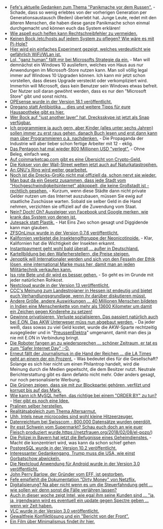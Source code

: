 * [Fefe's aktuelle Gedanken zum Thema "Panikmache vor dem Russen".](https://blog.fefe.de/?ts=a4890655) - Schade, dass so wenig erlebtes von der vorherigen Generation per Generationsaustausch (Reden) überlebt hat. Junge Leute, redet mit den älteren Menschen, die haben diese ganze Panikmache schon einmal durchgemacht und können euch das System erklären!
* [Wie aspell euch helfen kann Rechtschreibfehler zu vermeiden.](https://opensource.com/article/18/2/aspell)
* [Keinen Bock /etc/hosts auf jedem System zu pflegen? Wie wäre es mit Pi-Hole?](https://opensource.com/article/18/2/block-ads-raspberry-pi)
* [Hier wird ein einfaches Experiment gezeigt, welches verdeutlicht wie gefährlich WiFi/WLan ist.](http://www.neopresse.com/umwelt/wlan-ist-krebserregend/)
* [Lol, "ganz human" fällt mir bei Microsofts Strategie da ein.](https://www.golem.de/news/microsoft-windows-10-bekommt-einen-s-modus-1802-132580.html) - Man will demnächst ein Windows 10 ausliefern, welches von Haus aus nur Anwendungen im Microsoft-Store nutzen kann. Man soll völlig legal immer auf Windows 10 Upgraden können. Ich kann mir jetzt schon vorstellen, dass dieses Upgrade versteckt oder verkompliziert wird. Immerhin will Microsoft, dass kein Benutzer sein Windows etwas befreit. Der Nutzer soll daran gewöhnt werden, dass es nur den "Microsoft Store" gibt und sonst nichts.
* [OPEsense wurde in der Version 18.1 veröffentlicht.](https://www.pro-linux.de/news/1/25571/opnsense-181-freigegeben.html)
* [Oregano statt Antibiotika ... dies und weitere Tipps für eure Hausapotheke gibt es hier.](https://netzfrauen.org/2018/02/05/oregano/)
* [Wer Bock auf "just another layer" hat, Drecksskype ist jetzt als Snap verfügbar.](https://www.pro-linux.de/news/1/25574/skype-als-snap-verf%C3%BCgbar.html)
* [Ich programmiere ja auch gern, aber Kinder (alles unter sechs Jahren) sollen immer zu erst raus gehen, danach Buch lesen und erst dann kann man über Programmieren o.ä. nachdenken.](https://www.heise.de/newsticker/meldung/Was-Entwickler-koennen-und-was-sie-wollen-3960813.html) - Die Propaganda der Industrie will aber lieber schon fertige Arbeiter mit 12 - eklig.
* [Das Pentagon hat mal wieder 800 Millionen USD "verlegt".](https://blog.fefe.de/?ts=a4862a8e) - Ohne Beleg, einfach weg.
* [Auf coinmarketcap.com gibt es eine Übersicht von Crypto-Geld.](https://coinmarketcap.com/)
* [Die Kokser von der Wall-Street wetten jetzt auch auf Naturkatastrophen.](https://netzfrauen.org/2018/02/05/das-arche-noah-prinzip/)
* [An GNU's Ring wird weiter gearbeitet.](https://www.phoronix.com/scan.php?page=news_item&px=GNU-Ring-2018)
* [Noch ist die Drecks-GroKo nicht mal offiziell da, schon nervt sie wieder. Man baut da ein Gesetz zusammen, dass jede Stadt vom "Hochgeschwindigkeitsinternet" abkoppelt, die keine Großstadt ist - rechtlich gesehen.](https://www.golem.de/news/internet-gemeinden-gegen-rechtsanspruch-auf-breitband-1802-132608.html) - Kurzum, wenn diese Städte dann nicht private Gelder nutzen um das Internet auszubauen, müssen Sie ewig auf staatliche Zuschüsse warten. Sobald sie selber Geld in die Hand nehmen, verzichten sie offiziell auf die Zuwendung vom Staat.
* [Nein? Doch! Oh? Aussteiger von Facebook und Google merken, wie krank das System von denen ist.](https://www.heise.de/newsticker/meldung/Warnung-von-Ex-Mitarbeitern-Facebook-Google-Co-machen-suechtig-und-gefaehrden-die-Gesellschaft-3960504.html)
* [Jutesack statt Plastik.](https://www.careelite.de/jutesack-statt-plastiktuete/) - Hat Eins Zwo schon gesagt und Diggidende kann man glauben.
* [ZFSOnLinux wurde in der Version 0.7.6 veröffentlicht.](https://github.com/zfsonlinux/zfs/releases/tag/zfs-0.7.6)
* [Kalifornien verbietet die Insektengiftgruppe der Neonicotinoide.](https://netzfrauen.org/2018/02/06/neonicotinoide-2/) - Klar, Kalifornien hat die Wichtigkeit der Insekten erkannt.
* [Instantpayment geht wohl bald überall ... außer in Deutschland.](https://www.heise.de/newsticker/meldung/Instant-Payment-Einfuehrung-schneller-Ueberweisung-zieht-sich-in-Deutschland-hin-3961638.html)
* [Kartellbildung bei den Waferherstellern, die Preise steigen.](https://www.golem.de/news/halbleiter-wafer-preise-werden-um-20-prozent-steigen-1802-132617.html)
* [Jenoptik will Internationaler werden und sich von den Fesseln der Ethik lösen, eine international Marke muss her, damit man an jeden Militärtechnik verkaufen kann.](https://www.heise.de/newsticker/meldung/Jenoptik-erwaegt-nach-gutem-Jahr-Verkauf-von-Militaersparte-3961590.html)
* [Iss rote Bete und dir wird es besser gehen.](http://www.kraeuterallerlei.de/medizin-in-knollenform-warum-rote-bete-so-gesund-ist/) - So geht es im Grunde mit jeder natürlichen Rohkost.
* [Nextcloud wurde in der Version 13 veröffentlicht.](https://www.pro-linux.de/news/1/25577/nextcloud-13-erschienen.html)
* [CCC's Meinung zum Landestrojaner in Hessen ist endeutig und bietet euch Verhandlungsgrundlage, wenn ihr darüber diskutieren müsst.](https://www.ccc.de/de/updates/2018/stellungnahme-hessentrojaner)
* [Andere Größe, andere Auswirkungen ... 40 Millionen Menschen bildeten in Indien eine Menschenkette von mehr als 13600 Kilometer um damit ein Zeichen gegen Kinderehe zu setzen!](https://netzfrauen.org/2018/02/06/kinderehe/)
* [Gewinne privatisieren, Verluste sozialisieren. Das passiert natürlich auch bei E.ON. Das AKW Unterweser müss nun abgebaut werden.](https://www.heise.de/newsticker/meldung/AKW-Unterweser-darf-abgebaut-werden-3961706.html) - Da jeder weiß, dass sowas zu viel Geld kostet, wurde die AKW-Sparte rechtzeitig ausgeglieder und in "[PreussenElektra](https://de.wikipedia.org/wiki/PreussenElektra_(2016))" umgenannt, damit man dies ja nie mit E.ON in Verbindung bringt.
* [Die Roboter fangen an zu wiedersprechen ... schöner Zeitraum, er tat es zum "Safer Internet Day" :-D.](https://blog.fefe.de/?ts=a484cf83)
* [Erneut fällt der Journalismus in die Hand der Reichen ... die LA Times geht an einem der ein Prozent.](https://blog.fefe.de/?ts=a484f907) - Was bedeutet dies für die Gesellschaft? Solange es sich hier nicht um einen Philantrop handelt, wird die Meinung durch die Medien gepeitscht, die dem Besitzer nutzt. Neutrale Berichterstattung gibt es dann defakto nicht mehr. Oder anders gesagt, nur noch personalisierte Werbung.
* [Die Grünen zeigen, dass sie mit zur Blockpartei gehören, verfilzt und korrupt bis auf das Mark.](https://blog.fefe.de/?ts=a484ff2e)
* [Wie kann ich MySQL helfen, das richtige bei einem "ORDER BY" zu tun?](https://www.percona.com/blog/2018/02/05/four-ways-to-execute-mysql-group-by/) - [Hier gibt es noch eine Idee.](https://www.percona.com/blog/2018/01/29/using-generated-columns-in-mysql-5-7-to-increase-query-performance/)
* [Pralinen selber herstellen.](https://www.smarticular.net/pralinen-rohkost-schokolade-valentinstag-geschenk-selber-machen/)
* [Realitätsabgleich zum Thema Altersarmut.](https://netzfrauen.org/2018/02/07/armut/)
* [Uhh, Intels neue microcodes sind wohl kleine Hitzeerzeuger.](https://blog.fefe.de/?ts=a485e7ee)
* [Datenreichtum bei Swisscom - 800.000 Datensätze wurden geerdölt.](https://blog.fefe.de/?ts=a485e503)
* [Ihr esst Schwein vom Supermarkt? Schau euch doch an wie euer Fleisch produziert wurde.]()https://netzfrauen.org/2018/02/08/el-pozo/)
* [Die Polizei in Bayern hat jetzt die Befugnisse eines Geheimdienstes.](http://claudia-stamm.de/2018/02/bayerns-neue-geheimpolizei/) - Macht die konzentriert wird, was kann da schon schief gehen
* [PostgreSQL wurde in der Version 10.2 veröffentlicht.](https://www.phoronix.com/scan.php?page=news_item&px=PostgreSQL-10.2-Released)
* [Interessanter Gedankengang, Trump muss die USA, wie einst Gorbatschow abwickeln.](http://www.neopresse.com/politik/usa/trump-der-us-amerikanische-gorbatschow/)
* [Die Nextcloud Anwendung für Android wurde in der Version 3.0 veröffentlicht.](https://www.pro-linux.de/news/1/25588/nextcloud-app-30-f%C3%BCr-android-erschienen.html)
* [John Perry Barlow, der Gründer vom EFF, ist gestorben.](https://www.golem.de/news/internetpionier-eff-gruender-john-perry-barlow-gestorben-1802-132656.html)
* [Fefe empfiehlt die Dokumentation "Dirty Money" von Netzflix.](https://blog.fefe.de/?ts=a4855e86)
* [Digitalisierung? Na aber nicht wenn es um die Steuerfahndung geht ... wie sollen wir denn sonst die Fälle verjähren lassen?](https://blog.fefe.de/?ts=a4833054)
* [Auch in dieser woche zeigt Intel, wie egal ihm seine Kunden sind ... "ja, ja, irgendwann wird es eventuell ein update gegen Spectre geben ... wenn wir Zeit haben.](https://www.heise.de/security/meldung/Spectre-2-Luecke-Intel-verspricht-Updates-auch-fuer-aeltere-Prozessoren-3964457.html)
* [VLC wurde in der Version 3.0 veröffentlicht.](https://www.phoronix.com/scan.php?page=news_item&px=VLC-3.0-Released)
* [Gewaltfreie Konfliktlösung und ein "Bericht von der Front".](https://bio-erzgebirge.de/wp/?p=13507)
* [Ein Film über Minimalismus findet ihr hier.](http://www.sonnenseite.com/de/tipps/der-filmtipp-minimalism.html)
